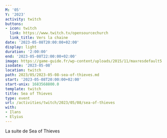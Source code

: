 ```yaml
---
M: '05'
Y: '2023'
activity: twitch
buttons:
- icon: twitch
  link: https://www.twitch.tv/opensourcechurch
  link_title: Vers la chaine
date: '2023-05-08T20:00:00+02:00'
display: light
duration: '2:00:00'
end: '2023-05-08T22:00:00+02:00'
image: https://game-guide.fr/wp-content/uploads/2015/11/maxresdefault5.jpg
isodate: '2023-05-08'
location: twitch
path: 2023/05/2023-05-08-sea-of-thieves.md
start: '2023-05-08T20:00:00+02:00'
start-unix: 1683568800.0
template: twitch
title: Sea of Thieves
type: event
url: /activities/twitch/2023/05/08/sea-of-thieves
with:
- Ilans
- Elyius
---
```

La suite de Sea of Thieves